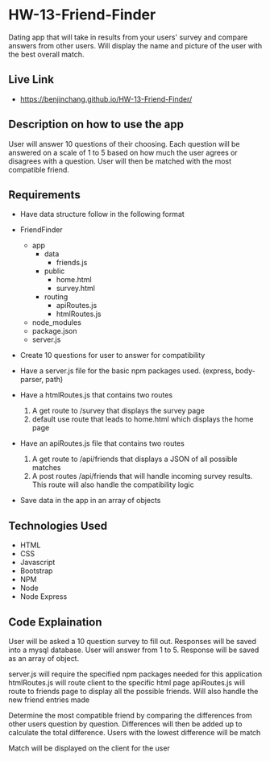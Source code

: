 # HW-13-Friend-Finder
Dating app that will take in results from your users' survey and compare answers from other users. Will display the name and picture of the user with the best overall match.

## Live Link
- https://benjinchang.github.io/HW-13-Friend-Finder/

## Description on how to use the app
User will answer 10 questions of their choosing. Each question will be answered on a scale of 1 to 5 based on how much the user agrees or disagrees with a question. User will then be matched with the most compatible friend.

## Requirements
- Have data structure follow in the following format
- FriendFinder
	- app
		- data
			- friends.js
		- public
			- home.html
			- survey.html
		- routing
			- apiRoutes.js
			- htmlRoutes.js
	- node_modules
	- package.json
	- server.js

- Create 10 questions for user to answer for compatibility
- Have a server.js file for the basic npm packages used. (express, body-parser, path)
- Have a htmlRoutes.js that contains two routes 
	1. A get route to /survey that displays the survey page 
	2. default use route that leads to home.html which displays the home page
- Have an apiRoutes.js file that contains two routes
	1. A get route to /api/friends that displays a JSON of all possible matches
	2. A post routes /api/friends that will handle incoming survey results. This route will also handle the compatibility logic
- Save data in the app in an array of objects

## Technologies Used
- HTML
- CSS
- Javascript
- Bootstrap
- NPM
- Node
- Node Express

## Code Explaination
User will be asked a 10 question survey to fill out. Responses will be saved into a mysql database. User will answer from 1 to 5. Response will be saved as an array of object.

server.js will require the specified npm packages needed for this application
htmlRoutes.js will route client to the specific html page
apiRoutes.js will route to friends page to display all the possible friends. Will also handle the new friend entries made

Determine the most compatible friend by comparing the differences from other users question by question. Differences will then be added up to calculate the total difference. Users with the lowest difference will be match

Match will be displayed on the client for the user
